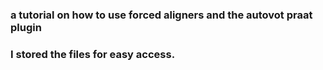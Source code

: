 ### a tutorial on how to use forced aligners and the autovot praat plugin

### I stored the files for easy access. 
